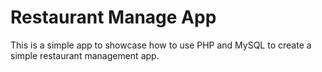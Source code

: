 # Restaurant Manage App

This is a simple app to showcase how to use PHP and MySQL to create a simple restaurant management app.

